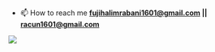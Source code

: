 - 📫 How to reach me **fujihalimrabani1601@gmail.com || 
  racun1601@gmail.com**



![](https://komarev.com/ghpvc/?username=Fujitime)

